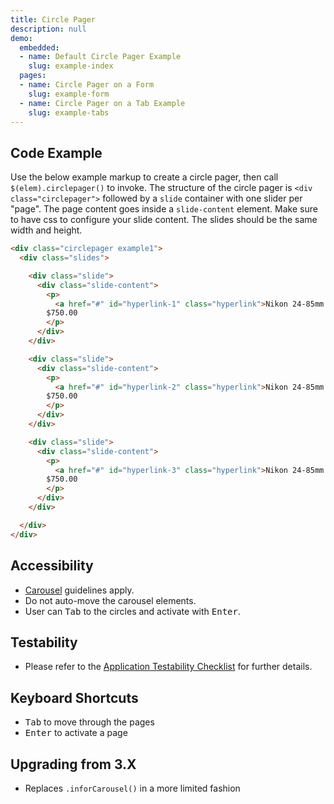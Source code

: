 ```yaml
---
title: Circle Pager
description: null
demo:
  embedded:
  - name: Default Circle Pager Example
    slug: example-index
  pages:
  - name: Circle Pager on a Form
    slug: example-form
  - name: Circle Pager on a Tab Example
    slug: example-tabs
---
```

## Code Example

Use the below example markup to create a circle pager, then call `$(elem).circlepager()` to invoke. The structure of the circle pager is `<div class="circlepager">` followed by a `slide` container with one slider per "page". The page content goes inside a `slide-content` element. Make sure to have css to configure your slide content. The slides should be the same width and height.

```html
<div class="circlepager example1">
  <div class="slides">

    <div class="slide">
      <div class="slide-content">
        <p>
          <a href="#" id="hyperlink-1" class="hyperlink">Nikon 24-85mm f/2.8-4.0D IF Auto Focus Zoom</a><br/>
        $750.00
        </p>
      </div>
    </div>

    <div class="slide">
      <div class="slide-content">
        <p>
          <a href="#" id="hyperlink-2" class="hyperlink">Nikon 24-85mm f/2.8-4.0D IF Auto Focus Zoom</a><br/>
        $750.00
        </p>
      </div>
    </div>

    <div class="slide">
      <div class="slide-content">
        <p>
          <a href="#" id="hyperlink-3" class="hyperlink">Nikon 24-85mm f/2.8-4.0D IF Auto Focus Zoom</a><br/>
        $750.00
        </p>
      </div>
    </div>

  </div>
</div>
```

## Accessibility

- <a href="https://www.w3.org/WAI/tutorials/carousels/" target="_blank">Carousel</a> guidelines apply.
- Do not auto-move the carousel elements.
- User can <kbd>Tab</kbd> to the circles and activate with <kbd>Enter</kbd>.

## Testability

- Please refer to the [Application Testability Checklist](https://design.infor.com/resources/application-testability-checklist) for further details.

## Keyboard Shortcuts

- <kbd>Tab</kbd> to move through the pages
- <kbd>Enter</kbd> to activate a page

## Upgrading from 3.X

- Replaces `.inforCarousel()` in a more limited fashion
